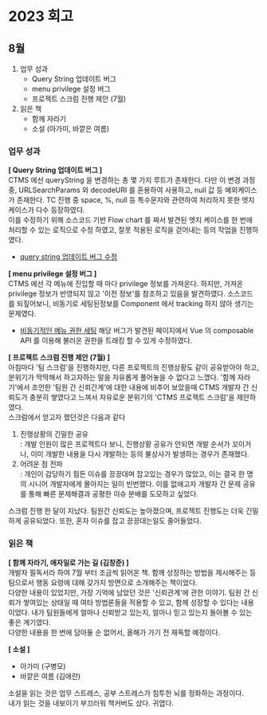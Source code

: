 # 2023 회고
## 8월
1. 업무 성과
   - Query String 업데이트 버그
   - menu privilege 설정 버그
   - 프로젝트 스크럼 진행 제안 (7월)
2. 읽은 책
    - 함께 자라기
    - 소설 (아가미, 바깥은 여름)

### 업무 성과
**[ Query String 업데이트 버그 ]**  
CTMS 에선 queryString 을 변경하는 총 몇 가지 루트가 존재한다. 다만 이 변경 과정 중, URLSearchParams 와 decodeURI 를 혼용하여 사용하고, null 값 등 예외케이스가 존재한다. TC 진행 중 space, %, null 등 특수문자와 관련하여 처리하지 못한 엣지케이스가 다수 등장하였다.  
이를 수정하기 위해 소스코드 기반 Flow chart 를 짜서 발견된 엣지 케이스를 한 번에 처리할 수 있는 로직으로 수정 하였고, 잘못 적용된 로직을 걷어내는 등의 작업을 진행하였다.
- [query string 업데이트 버그 수정](../../docs/%EA%B0%9C%EB%B0%9C%20%EA%B2%BD%ED%97%98/queryString%20%EC%9A%94%EC%B2%AD%20%EC%97%90%EB%9F%AC%20%EC%88%98%EC%A0%95.md)

**[ menu privilege 설정 버그 ]**  
CTMS 에선 각 메뉴에 진입할 때 마다 privilege 정보를 가져온다. 하지만, 가져온 privilege 정보가 반영되지 않고 '이전 정보'를 참조하고 있음을 발견하였다. 소스코드를 되짚어보니, 비동기로 세팅된정보를 Component 에서 tracking 하지 않아 생기는 문제였다.
- [비동기적인 메뉴 권한 세팅](https://wiki.crscube.io/pages/viewpage.action?pageId=805540535)
해당 버그가 발견된 페이지에서 Vue 의 composable API 를 이용해 불러온 권한을 트래킹 할 수 있게 수정하였다.

**[ 프로젝트 스크럼 진행 제안 (7월) ]**  
아침마다 '팀 스크럼'을 진행하지만, 다른 프로젝트의 진행상황도 같이 공유받아야 하고, 분위기가 딱딱해서 하고자하는 말을 자유롭게 풀어놓을 수 없다고 느꼈다. '함께 자라기'에서 조언한 '팀원 간 신뢰간계'에 대한 내용에 비추어 보았을때 CTMS 개발자 간 신뢰도가 충분히 쌓였다고 느껴서 자유로운 분위기의 'CTMS 프로젝트 스크럼'을 제안하였다.  
스크럼에서 얻고자 했던것은 다음과 같다
1. 진행상황의 긴밀한 공유  
: 개발 인원이 많은 프로젝트다 보니, 진행상황 공유가 안되면 개발 순서가 꼬이거나, 이미 개발한 내용을 다시 개발하는 등의 불상사가 발생하는 경우가 존재했다. 
2. 어려운 점 전파  
: 개인이 감당하기 힘든 이슈를 끙끙대며 잡고있는 경우가 많았고, 이는 결국 한 명의 시니어 개발자에게 몰아지는 일이 빈번했다. 이를 없애고자 개발자 간 문제 공유를 통해 빠른 문제해결과 공평한 이슈 분배를 도모하고 싶었다.

스크럼 진행 한 달이 지났다. 팀원간 신뢰도는 높아졌으며, 프로젝트 진행도는 더욱 긴밀하게 공유되었다. 또한, 혼자 이슈를 잡고 끙끙대는일도 줄어들었다.

### 읽은 책
**[ 함께 자라기, 애자일로 가는 길 (김창준) ]**  
개발자 필독서라 하여 7월 부터 조금씩 읽어온 책. 함께 성장하는 방법을 제시해주는 등 팀으로서 행동 요령에 대해 갖가지 방면으로 소개해주는 책이었다.   
다양한 내용이 있었지만, 가장 기억에 남았던 것은 '신뢰관계'에 관한 이야기. 팀원 간 신뢰가 쌓여있는 상태일 때 여타 방법론들을 적용할 수 있고, 함께 성장할 수 있다는 내용이었다. 내가 팀원들에게 얼마나 신뢰받고 있는지, 얼마나 믿고 있는지 돌아볼 수 있는 좋은 계기였다.  
다양한 내용을 한 번에 담아둘 순 없어서, 올해가 가기 전 재독할 예정이다.  
  
**[ 소설 ]**  
- 아가미 (구병모)
- 바깥은 여름 (김애란)

소설을 읽는 것은 업무 스트레스, 공부 스트레스가 침투한 뇌를 정화하는 과정이다.  
내가 읽는 것을 내보이기 부끄러워 책커버도 샀다. 귀엽다.

